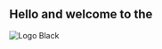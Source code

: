 ## Hello and welcome to the

![Logo Black](https://user-images.githubusercontent.com/1186124/170313694-f8402d23-8ac3-4538-b0ad-cc57a62fe9d7.png)
